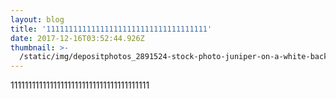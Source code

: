 ```yaml
---
layout: blog
title: '111111111111111111111111111111111111'
date: 2017-12-16T03:52:44.926Z
thumbnail: >-
  /static/img/depositphotos_2891524-stock-photo-juniper-on-a-white-background.jpg
---
```

111111111111111111111111111111111111111
